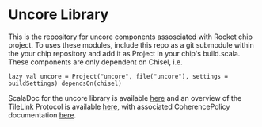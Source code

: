 Uncore Library
==============

This is the repository for uncore components assosciated with Rocket chip
project. To uses these modules, include this repo as a git submodule within
the your chip repository and add it as Project in your chip's build.scala. 
These components are only dependent on Chisel, i.e.

    lazy val uncore = Project("uncore", file("uncore"), settings = buildSettings) dependsOn(chisel)
ScalaDoc for the uncore library is available <a href="http://ucb-bar.github.io/uncore/latest/api/">here</a>
and an overview of the TileLink Protocol is available <a href="https://docs.google.com/document/d/1Iczcjigc-LUi8QmDPwnAu1kH4Rrt6Kqi1_EUaCrfrk8/pub">here</a>, with associated CoherencePolicy documentation <a href="https://docs.google.com/document/d/1vBPgrlvuLmvCB33dVb1wr3xc9f8uOrNzZ9AFMGHeSkg/pub">here</a>.

